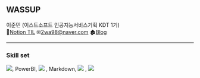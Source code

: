 ## WASSUP
이준민 (이스트소프트 인공지능서비스기획 KDT 1기)     
📃[Notion TIL](https://www.notion.so/oreumi/e29129e50d15444c89abf942b4ab30e8?v=cbf2c77ed93a45dea06d59c73806d5f2&pvs=4 "Notion page")  ✉2wa98@naver.com 🏚[Blog](https://junmin98.tistory.com/ "blog")
***

### Skill set
<img src="https://img.shields.io/badge/excel-217346?style=for-the-badge&logo=microsoft excel&logoColor=white">, PowerBI, <img src="https://img.shields.io/badge/mysql-4479A1?style=for-the-badge&logo=mysql&logoColor=white">
, Markdown, <img src="https://img.shields.io/badge/python-3776AB?style=for-the-badge&logo=python&logoColor=white">
, <img src="https://img.shields.io/badge/github-181717?style=for-the-badge&logo=github&logoColor=white">



